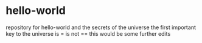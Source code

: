 # hello-world
repository for hello-world and the secrets of the universe
the first important key to the universe is = is not == 
this would be some further edits
